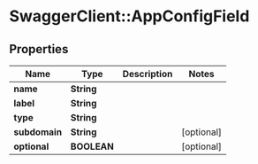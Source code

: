 # SwaggerClient::AppConfigField

## Properties
Name | Type | Description | Notes
------------ | ------------- | ------------- | -------------
**name** | **String** |  | 
**label** | **String** |  | 
**type** | **String** |  | 
**subdomain** | **String** |  | [optional] 
**optional** | **BOOLEAN** |  | [optional] 



